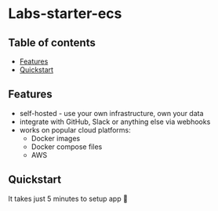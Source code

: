 # Labs-starter-ecs


## Table of contents
- [Features](#features)
- [Quickstart](#quickstart)

## Features

- self-hosted - use your own infrastructure, own your data
- integrate with GitHub, Slack or anything else via webhooks
- works on popular cloud platforms:
  - Docker images
  - Docker compose files
  - AWS

## Quickstart

It takes just 5 minutes to setup app  🚀